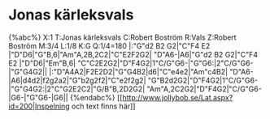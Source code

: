 # Jonas kärleksvals

{%abc%}
X:1
T:Jonas kärleksvals
C:Robert Boström
R:Vals
Z:Robert Boström
M:3/4
L:1/8
K:G
Q:1/4=180
|:"G"d2 B2 G2|"C"F4 E2 |"D"D6|"G"B,6|"Am"A,2B,2C2|"C"E2F2G2|
"D"A6-|A6|"G"d2 B2 G2|"C"F4 E2 |"D"D6|"Em"B,6|
"C"C2E2G2|"D"F4G2|1"C/G"G6-|"G"G6:|2"C/G"G6-|"G"G4G2||
|:"D"A4A2|F2E2D2|"G"G4B2|d6|"C"e4e2|"Am"c4B2|
"D"A6-|A6|d4d2|f2g2a2|"G"b2g2f2|"C"e2f2g2|
"G"B2d2G2|"D"F4G2|1"C/G"G6-|"G"G4G2:|2"C"G2E2C2|"G/B"B,2D2G2|
"Am"A,2C2G2|"D"F4G2|"C/G"G6-|G6-|"G"G6-|G6||
{%endabc%}
[[http://www.jollybob.se/Lat.aspx?id=200|Inspelning och text finns här]]
